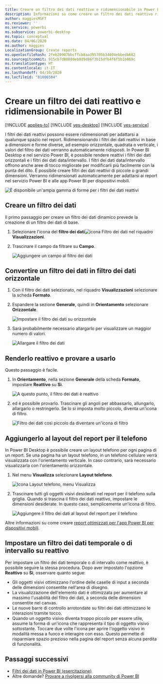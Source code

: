 ```yaml
---
title: Creare un filtro dei dati reattivo e ridimensionabile in Power BI
description: Informazioni su come creare un filtro dei dati reattivo ridimensionabile per adattarsi al report
author: maggiesMSFT
ms.reviewer: ''
ms.service: powerbi
ms.subservice: powerbi-desktop
ms.topic: conceptual
ms.date: 04/06/2020
ms.author: maggies
LocalizationGroup: Create reports
ms.openlocfilehash: 2feb20907bbcffcb8aa395705b34604ebbedb682
ms.sourcegitcommit: 915cb7d8088deb0d9d86f3b15dfb4f6f5b1b869c
ms.translationtype: HT
ms.contentlocale: it-IT
ms.lasthandoff: 04/10/2020
ms.locfileid: "81006504"
---
```

# <a name="create-a-responsive-slicer-you-can-resize-in-power-bi"></a>Creare un filtro dei dati reattivo e ridimensionabile in Power BI

[!INCLUDE [applies-to](includes/applies-to.md)] [!INCLUDE [yes-desktop](includes/yes-desktop.md)] [!INCLUDE [yes-service](includes/yes-service.md)]

I filtri dei dati reattivi possono essere ridimensionati per adattarsi a qualunque spazio nel report. Ridimensionando i filtri dei dati reattivi in base a dimensioni e forme diverse, ad esempio orizzontale, quadrata o verticale, i valori del filtro dei dati verranno automaticamente ridisposti. In Power BI Desktop e nel servizio Power BI, è possibile rendere reattivi i filtri dei dati orizzontali e i filtri dei dati data/intervallo. I filtri dei dati data/intervallo offrono anche aree di tocco migliorate per modificarli più facilmente con la punta del dito. È possibile creare filtri dei dati reattivi di piccole o grandi dimensioni. Verranno ridimensionati automaticamente per adattarsi ai report nel servizio Power BI e alle app Power BI per dispositivi mobili. 

![È disponibile un'ampia gamma di forme per i filtri dei dati reattivi](media/power-bi-slicer-filter-responsive/power-bi-slicer-filter-responsive-0-slicer.gif)

## <a name="create-a-slicer"></a>Creare un filtro dei dati

Il primo passaggio per creare un filtro dei dati dinamico prevede la creazione di un filtro dei dati di base. 

1. Selezionare l'icona del **filtro dei dati**![icona Filtro dei dati](media/power-bi-slicer-filter-responsive/power-bi-slicer-filter-responsive-0-slicer-icon.png) nel riquadro **Visualizzazioni**.
2. Trascinare il campo da filtrare su **Campo**.

    ![Aggiungere un campo al filtro dei dati](media/power-bi-slicer-filter-responsive/power-bi-slicer-filter-responsive-1-create.png)

## <a name="convert-to-a-horizontal-slicer"></a>Convertire un filtro dei dati in filtro dei dati orizzontale

1. Con il filtro dei dati selezionato, nel riquadro **Visualizzazioni** selezionare la scheda **Formato**.
2. Espandere la sezione **Generale**, quindi in **Orientamento** selezionare **Orizzontale**.

    ![Impostare il filtro dei dati su orizzontale](media/power-bi-slicer-filter-responsive/power-bi-slicer-filter-responsive-2-horizontal.png) 

1.  Sarà probabilmente necessario allargarlo per visualizzare un maggior numero di valori.

     ![Allargare il filtro dei dati](media/power-bi-slicer-filter-responsive/power-bi-slicer-filter-responsive-3-wider.png)

## <a name="make-it-responsive-and-experiment-with-it"></a>Renderlo reattivo e provare a usarlo

Questo passaggio è facile. 

1. In **Orientamento**, nella sezione **Generale** della scheda **Formato**, impostare **Reattivo** su **Sì**.  

    ![A questo punto, il filtro dei dati è reattivo](media/power-bi-slicer-filter-responsive/power-bi-slicer-filter-responsive-4-responsive-on.png)

1. ed è possibile provarlo. Trascinare gli angoli per abbassarlo, allungarlo, allargarlo o restringerlo. Se lo si imposta molto piccolo, diventa un'icona di filtro.

    ![Filtro dei dati così piccolo da diventare un'icona di filtro](media/power-bi-slicer-filter-responsive/power-bi-slicer-filter-responsive-5-mini-icon.png)

## <a name="add-it-to-a-phone-report-layout"></a>Aggiungerlo al layout del report per il telefono

In Power BI Desktop è possibile creare un layout telefono per ogni pagina di un report. Se una pagina ha un layout telefono, in un telefono cellulare verrà visualizzata con l'orientamento verticale. In caso contrario, sarà necessario visualizzarla con l'orientamento orizzontale. 

1. Nel menu **Visualizza** selezionare **Layout telefono**.

     ![Icona Layout telefono, menu Visualizza](media/power-bi-slicer-filter-responsive/power-bi-slicer-filter-responsive-6-phone-layout-button.png)
    
1. Trascinare tutti gli oggetti visivi desiderati nel report per il telefono sulla griglia. Quando si trascina il filtro dei dati reattivo, impostare le dimensioni desiderate. In questo caso, semplicemente un'icona di filtro.

    ![Aggiungere il filtro dei dati al layout del report per il telefono](media/power-bi-slicer-filter-responsive/power-bi-slicer-filter-responsive-7-phone-slicer-icon.png)

Altre informazioni su come creare [report ottimizzati per l'app Power BI per dispositivi mobili](desktop-create-phone-report.md).

## <a name="make-a-time-or-range-slicer-responsive"></a>Impostare un filtro dei dati temporale o di intervallo su reattivo

Per impostare un filtro dei dati temporale o di intervallo come reattivo, è possibile seguire la stessa procedura. Dopo aver impostato l'opzione **Reattivo** su **Sì**, osservare quanto segue:

- Gli oggetti visivi ottimizzano l'ordine delle caselle di input a seconda delle dimensioni consentite nell'area di disegno. 
- La visualizzazione dell'elemento dati è ottimizzata per aumentare al massimo l'usabilità del filtro dei dati, a seconda delle dimensioni consentite nel canvas. 
- Le nuove barre di controllo arrotondate su filtri dei dati ottimizzano le interazioni tramite tocco. 
- Quando un oggetto visivo diventa troppo piccolo per essere utile, assume la forma di un'icona che rappresenta il tipo di oggetto visivo sottostante. Toccare due volte l'icona per aprire l'oggetto visivo in modalità messa a fuoco e interagire con esso. Questo permette di risparmiare spazio prezioso nella pagina del report senza alcuna perdita di funzionalità.

## <a name="next-steps"></a>Passaggi successivi

- [Filtri dei dati in Power BI (esercitazione)](visuals/power-bi-visualization-slicers.md)
- Altre domande? [Provare a rivolgersi alla community di Power BI](https://community.powerbi.com/)